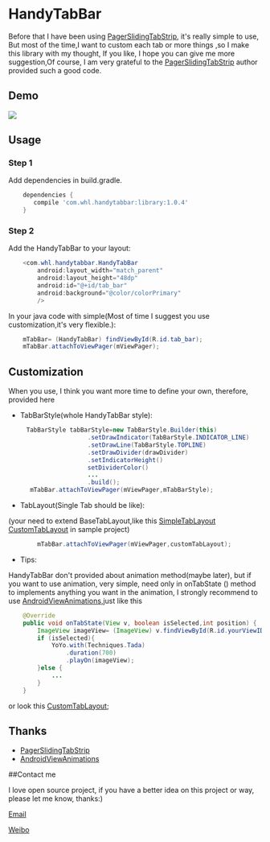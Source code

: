 # HandyTabBar

Before that I have been using [PagerSlidingTabStrip](https://github.com/astuetz/PagerSlidingTabStrip), it's really simple to use,
But most of the time,I want to custom each tab or more things ,so I make this library with my thought,
If you like, I hope you can give me more suggestion,Of course, I am very grateful to the [PagerSlidingTabStrip](https://github.com/astuetz/PagerSlidingTabStrip) author provided such a good code.

## Demo

![](https://github.com/81813780/HandyTabBar/blob/master/demo4.gif)

## Usage

### Step 1

Add dependencies in build.gradle.
```groovy
	dependencies {
	   compile 'com.whl.handytabbar:library:1.0.4'
	}
```

### Step 2

Add the HandyTabBar to your layout:
```java
    <com.whl.handytabbar.HandyTabBar
        android:layout_width="match_parent"
        android:layout_height="48dp"
        android:id="@+id/tab_bar"
        android:background="@color/colorPrimary"
        />
```
In your java code with simple(Most of time I suggest you use customization,it's very flexible.):
```java
    mTabBar= (HandyTabBar) findViewById(R.id.tab_bar);
    mTabBar.attachToViewPager(mViewPager);
```

## Customization

When you use, I think you want more time to define your own, therefore, provided here

- TabBarStyle(whole HandyTabBar style):
  
```java
     TabBarStyle tabBarStyle=new TabBarStyle.Builder(this)
                      .setDrawIndicator(TabBarStyle.INDICATOR_LINE)
                      .setDrawLine(TabBarStyle.TOPLINE)
                      .setDrawDivider(drawDivider)
                      .setIndicatorHeight()
                      setDividerColor()
                      ...
                      .build();
      mTabBar.attachToViewPager(mViewPager,mTabBarStyle);
```
- TabLayout(Single Tab should be like):
  
(your need to extend BaseTabLayout,like this [SimpleTabLayout](https://github.com/81813780/HandyTabBar/blob/master/sample/src/main/java/com/whl/handytabbar/sample/SimpleTabLayout.java) [CustomTabLayout](https://github.com/81813780/HandyTabBar/blob/master/sample/src/main/java/com/whl/handytabbar/sample/CustomTabLayout.java) in sample project)
```java
        mTabBar.attachToViewPager(mViewPager,customTabLayout);
```

- Tips:
  
HandyTabBar don't provided about animation method(maybe later), but if you want to use animation,
very simple, need only in onTabState () method to implements anything you want in the animation,
I strongly recommend to use [AndroidViewAnimations](https://github.com/daimajia/AndroidViewAnimations),just like this
```java
    @Override
    public void onTabState(View v, boolean isSelected,int position) {
        ImageView imageView= (ImageView) v.findViewById(R.id.yourViewID);
        if (isSelected){
            YoYo.with(Techniques.Tada)
                .duration(700)
                .playOn(imageView);
        }else {
            ...
        }
    }
```
  or look this [CustomTabLayout](https://github.com/81813780/HandyTabBar/blob/master/sample/src/main/java/com/whl/handytabbar/sample/CustomTabLayout.java);

## Thanks
- [PagerSlidingTabStrip](https://github.com/astuetz/PagerSlidingTabStrip)
- [AndroidViewAnimations](https://github.com/daimajia/AndroidViewAnimations)

##Contact me

I love open source project, if you have a better idea on this project or way, please let me know, thanks:)

[Email](mailto:81813780@qq.com)

[Weibo](http://weibo.com/601265161)

